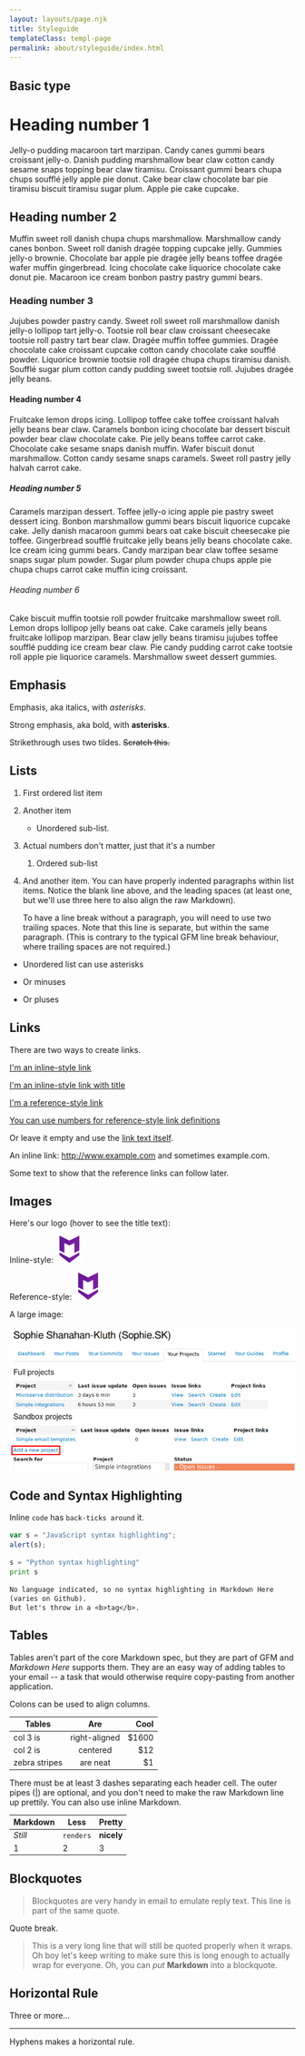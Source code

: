 ```yaml
---
layout: layouts/page.njk
title: Styleguide
templateClass: templ-page
permalink: about/styleguide/index.html
---
```


## Basic type

# Heading number 1

Jelly-o pudding macaroon tart marzipan. Candy canes gummi bears croissant jelly-o. Danish pudding marshmallow bear claw cotton candy sesame snaps topping bear claw tiramisu. Croissant gummi bears chupa chups soufflé jelly apple pie donut. Cake bear claw chocolate bar pie tiramisu biscuit tiramisu sugar plum. Apple pie cake cupcake.

## Heading number 2

Muffin sweet roll danish chupa chups marshmallow. Marshmallow candy canes bonbon. Sweet roll danish dragée topping cupcake jelly. Gummies jelly-o brownie. Chocolate bar apple pie dragée jelly beans toffee dragée wafer muffin gingerbread. Icing chocolate cake liquorice chocolate cake donut pie. Macaroon ice cream bonbon pastry pastry gummi bears.

### Heading number 3

Jujubes powder pastry candy. Sweet roll sweet roll marshmallow danish jelly-o lollipop tart jelly-o. Tootsie roll bear claw croissant cheesecake tootsie roll pastry tart bear claw. Dragée muffin toffee gummies. Dragée chocolate cake croissant cupcake cotton candy chocolate cake soufflé powder. Liquorice brownie tootsie roll dragée chupa chups tiramisu danish. Soufflé sugar plum cotton candy pudding sweet tootsie roll. Jujubes dragée jelly beans.

#### Heading number 4

Fruitcake lemon drops icing. Lollipop toffee cake toffee croissant halvah jelly beans bear claw. Caramels bonbon icing chocolate bar dessert biscuit powder bear claw chocolate cake. Pie jelly beans toffee carrot cake. Chocolate cake sesame snaps danish muffin. Wafer biscuit donut marshmallow. Cotton candy sesame snaps caramels. Sweet roll pastry jelly halvah carrot cake.

##### Heading number 5

Caramels marzipan dessert. Toffee jelly-o icing apple pie pastry sweet dessert icing. Bonbon marshmallow gummi bears biscuit liquorice cupcake cake. Jelly danish macaroon gummi bears oat cake biscuit cheesecake pie toffee. Gingerbread soufflé fruitcake jelly beans jelly beans chocolate cake. Ice cream icing gummi bears. Candy marzipan bear claw toffee sesame snaps sugar plum powder. Sugar plum powder chupa chups apple pie chupa chups carrot cake muffin icing croissant.

###### Heading number 6

Cake biscuit muffin tootsie roll powder fruitcake marshmallow sweet roll. Lemon drops lollipop jelly beans oat cake. Cake caramels jelly beans fruitcake lollipop marzipan. Bear claw jelly beans tiramisu jujubes toffee soufflé pudding ice cream bear claw. Pie candy pudding carrot cake tootsie roll apple pie liquorice caramels. Marshmallow sweet dessert gummies.

## Emphasis

Emphasis, aka italics, with *asterisks*.

Strong emphasis, aka bold, with **asterisks**.

Strikethrough uses two tildes. ~~Scratch this.~~

## Lists

1. First ordered list item
2. Another item
   * Unordered sub-list.
1. Actual numbers don't matter, just that it's a number
   1. Ordered sub-list
4. And another item.
   You can have properly indented paragraphs within list items. Notice the blank line above, and the leading spaces (at least one, but we'll use three here to also align the raw Markdown).

   To have a line break without a paragraph, you will need to use two trailing spaces.
   Note that this line is separate, but within the same paragraph.
   (This is contrary to the typical GFM line break behaviour, where trailing spaces are not required.)
* Unordered list can use asterisks
- Or minuses
+ Or pluses

## Links

There are two ways to create links.

[I'm an inline-style link](https://www.google.com)

[I'm an inline-style link with title](https://www.google.com "Google's Homepage")

[I'm a reference-style link][Arbitrary case-insensitive reference text]

[You can use numbers for reference-style link definitions][1]

Or leave it empty and use the [link text itself][].

An inline link: <http://www.example.com> and sometimes example.com.

Some text to show that the reference links can follow later.

[arbitrary case-insensitive reference text]: https://www.mozilla.org
[1]: http://slashdot.org
[link text itself]: http://www.reddit.com

## Images

Here's our logo (hover to see the title text):

Inline-style:
![alt text](https://github.com/adam-p/markdown-here/raw/master/src/common/images/icon48.png "Logo Title Text 1")

Reference-style:
![alt text][logo]

[logo]: https://github.com/adam-p/markdown-here/raw/master/src/common/images/icon48.png "Logo Title Text 2"

A large image:

![Screenshot of the project dashboard, with the "add new project" link highlighted](/img/2018/04/Selection_148.png)

## Code and Syntax Highlighting

Inline `code` has `back-ticks around` it.

```javascript
var s = "JavaScript syntax highlighting";
alert(s);
```

```python
s = "Python syntax highlighting"
print s
```

```
No language indicated, so no syntax highlighting in Markdown Here (varies on Github).
But let's throw in a <b>tag</b>.
```

## Tables

Tables aren't part of the core Markdown spec, but they are part of GFM and *Markdown Here* supports them. They are an easy way of adding tables to your email -- a task that would otherwise require copy-pasting from another application.

Colons can be used to align columns.

| Tables        | Are           | Cool |
| ------------- |:-------------:| -----:|
| col 3 is      | right-aligned | $1600 |
| col 2 is      | centered      |   $12 |
| zebra stripes | are neat      |    $1 |

There must be at least 3 dashes separating each header cell. The outer pipes (|) are optional, and you don't need to make the raw Markdown line up prettily. You can also use inline Markdown.

Markdown|Less|Pretty
---|---|---
*Still*|`renders`|**nicely**
1|2|3

## Blockquotes

> Blockquotes are very handy in email to emulate reply text.
> This line is part of the same quote.

Quote break.

> This is a very long line that will still be quoted properly when it wraps. Oh boy let's keep writing to make sure this is long enough to actually wrap for everyone. Oh, you can *put* **Markdown** into a blockquote.

## Horizontal Rule

Three or more...

---

Hyphens makes a horizontal rule.
